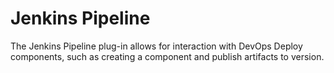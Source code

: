 
# Jenkins Pipeline

The Jenkins Pipeline plug-in allows for interaction with DevOps Deploy components, such as creating a component and publish artifacts to version.
